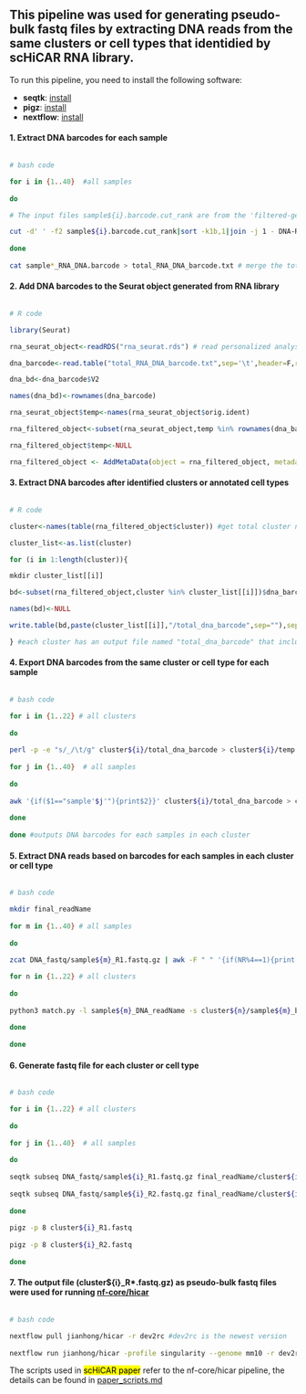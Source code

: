 ## This pipeline was used for generating pseudo-bulk fastq files by extracting DNA reads from the same clusters or cell types that identidied by scHiCAR RNA library.

To run this pipeline, you need to install the following software:
- **seqtk**: [install](https://github.com/lh3/seqtk)
- **pigz**: [install](https://zlib.net/pigz/)
- **nextflow**: [install](https://www.nextflow.io/docs/latest/install.html)
  
#### 1. Extract DNA barcodes for each sample
```bash

# bash code

for i in {1..40}  #all samples 
  
do

# The input files sample${i}.barcode.cut_rank are from the 'filtered-genome' output folder in the 2_DNA directory generated by Snakemake.

cut -d' ' -f2 sample${i}.barcode.cut_rank|sort -k1b,1|join -j 1 - DNA-RNA_barcode.dict|awk '{print"sample'$i'_"$2"\tsample'$i'_"$1}' OFS='\t' > sample${i}_RNA_DNA.barcode # the 1st column is RNA barcode and 2nd column is matched DNA barcode  
  
done  
  
cat sample*_RNA_DNA.barcode > total_RNA_DNA_barcode.txt # merge the total samples together that are used in the 'dna_barcode.R' script  

```
#### 2. Add DNA barcodes to the Seurat object generated from RNA library
```r

# R code

library(Seurat)

rna_seurat_object<-readRDS("rna_seurat.rds") # read personalized analysis results by Seurat based on filtered matrix from 1_RNA directory

dna_barcode<-read.table("total_RNA_DNA_barcode.txt",sep='\t',header=F,row.names=1) #1st column is RNA barcode and 2nd column is DNA barcode

dna_bd<-dna_barcode$V2

names(dna_bd)<-rownames(dna_barcode)

rna_seurat_object$temp<-names(rna_seurat_object$orig.ident)

rna_filtered_object<-subset(rna_seurat_object,temp %in% rownames(dna_barcode)) #filter out cells without matched DNA barcodes

rna_filtered_object$temp<-NULL

rna_filtered_object <- AddMetaData(object = rna_filtered_object, metadata = dna_bd,col.name = 'dna_barcode')

```

#### 3. Extract DNA barcodes after identified clusters or annotated cell types
```r

# R code

cluster<-names(table(rna_filtered_object$cluster)) #get total cluster name

cluster_list<-as.list(cluster)

for (i in 1:length(cluster)){

mkdir cluster_list[[i]]

bd<-subset(rna_filtered_object,cluster %in% cluster_list[[i]])$dna_barcode

names(bd)<-NULL

write.table(bd,paste(cluster_list[[i]],"/total_dna_barcode",sep=""),sep="\t",quote=FALSE,col.names=FALSE,row.names=FALSE)

} #each cluster has an output file named "total_dna_barcode" that includes mixed samples

```


#### 4. Export DNA barcodes from the same cluster or cell type for each sample
```bash  

# bash code

for i in {1..22} # all clusters
  
do
  
perl -p -e "s/_/\t/g" cluster${i}/total_dna_barcode > cluster${i}/temp && mv cluster${i}/temp cluster${i}/total_dna_barcode # split DNA barcode lines: 1st column is sampleID and 2nd column is DNA barcodes; "total_dna_barcode" files were generated by "dna_barcode.R"
  
for j in {1..40}  # all samples  
  
do
  
awk '{if($1=="sample'$j'"){print$2}}' cluster${i}/total_dna_barcode > cluster${i}/sample${j}_barcode.txt  
  
done  
  
done #outputs DNA barcodes for each samples in each cluster  
```
  
#### 5. Extract DNA reads based on barcodes for each samples in each cluster or cell type
```bash

# bash code

mkdir final_readName  
  
for m in {1..40} # all samples  
  
do
  
zcat DNA_fastq/sample${m}_R1.fastq.gz | awk -F " " '{if(NR%4==1){print $1}}' > sample${m}_DNA_readName # extract all read names from read1 fastq file 

for n in {1..22} # all clusters  
  
do
  
python3 match.py -l sample${m}_DNA_readName -s cluster${n}/sample${m}_barcode.txt -o final_readName/cluster${n}_sample${m}_readName  
  
done  
  
done  
```
  
#### 6. Generate fastq file for each cluster or cell type
```bash

# bash code

for i in {1..22} # all clusters  
  
do
  
for j in {1..40}  # all samples  
  
do
  
seqtk subseq DNA_fastq/sample${i}_R1.fastq.gz final_readName/cluster${i}_sample${j}_readName|awk 'NR%4==1 {sub(/^@/, "@'$i'")} 1' >> cluster${i}_R1.fastq  
  
seqtk subseq DNA_fastq/sample${i}_R2.fastq.gz final_readName/cluster${i}_sample${j}_readName|awk 'NR%4==1 {sub(/^@/, "@'$i'")} 1' >> cluster${i}_R2.fastq  
  
done  
  
pigz -p 8 cluster${i}_R1.fastq  
  
pigz -p 8 cluster${i}_R2.fastq  
  
done  
```
  
#### 7. The output file (cluster${i}_R*.fastq.gz) as pseudo-bulk fastq files were used for running [nf-core/hicar](https://github.com/jianhong/hicar/tree/dev2rc)
```bash

# bash code

nextflow pull jianhong/hicar -r dev2rc #dev2rc is the newest version  
  
nextflow run jianhong/hicar -profile singularity --genome mm10 -r dev2rc --input samplesheet.csv --skip_fastqc --skip_cutadapt --outdir result --skip_interactions --skip_tads --skip_diff_analysis --skip_peak_qc --skip_igv --skip_trackhub --skip_circos --pairtools_parse_version parse2 -resume
```  
The scripts used in <mark>scHiCAR paper</mark> refer to the nf-core/hicar pipeline, the details can be found in [paper_scripts.md](https://github.com/monnneee/scHiCAR/blob/main/3_create_pseudo-bulk_fastq/paper_scripts.md)
